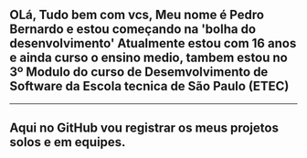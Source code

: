 OLá, Tudo bem com vcs,
Meu nome é Pedro Bernardo e estou começando na 'bolha do desenvolvimento'
Atualmente estou com 16 anos e ainda curso o ensino medio,
tambem estou no 3º Modulo do curso de Desemvolvimento de Software da Escola tecnica de São Paulo (ETEC)
---------------------------------------------------------------------------------------------------------
-----------------------------------------------------------------
Aqui no GitHub vou registrar os meus projetos solos e em equipes.
-----------------------------------------------------------------
<!---
pedrobe30/pedrobe30 is a ✨ special ✨ repository because its `README.md` (this file) appears on your GitHub profile.
You can click the Preview link to take a look at your changes.
--->
